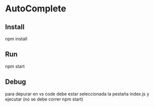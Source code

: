 # AutoComplete

## Install

npm install

## Run

npm start


## Debug
para depurar en vs code debe estar seleccionada la pestaña index.js y ejecutar (no se debe correr npm start)